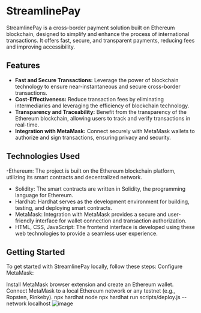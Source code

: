 # StreamlinePay

StreamlinePay is a cross-border payment solution built on Ethereum blockchain, designed to simplify and enhance the process of international transactions. It offers fast, secure, and transparent payments, reducing fees and improving accessibility.

## Features
- **Fast and Secure Transactions:** Leverage the power of blockchain technology to ensure near-instantaneous and secure cross-border transactions.
- **Cost-Effectiveness:** Reduce transaction fees by eliminating intermediaries and leveraging the efficiency of blockchain technology.
- **Transparency and Traceability:** Benefit from the transparency of the Ethereum blockchain, allowing users to track and verify transactions in real-time.
- **Integration with MetaMask:** Connect securely with MetaMask wallets to authorize and sign transactions, ensuring privacy and security.

## Technologies Used
-Ethereum: The project is built on the Ethereum blockchain platform, utilizing its smart contracts and decentralized network.
- Solidity: The smart contracts are written in Solidity, the programming language for Ethereum.
- Hardhat: Hardhat serves as the development environment for building, testing, and deploying smart contracts.
- MetaMask: Integration with MetaMask provides a secure and user-friendly interface for wallet connection and transaction authorization.
- HTML, CSS, JavaScript: The frontend interface is developed using these web technologies to provide a seamless user experience.

## Getting Started
To get started with StreamlinePay locally, follow these steps:
Configure MetaMask:

Install MetaMask browser extension and create an Ethereum wallet.
Connect MetaMask to a local Ethereum network or any testnet (e.g., Ropsten, Rinkeby).
npx hardhat node
npx hardhat run scripts/deploy.js --network localhost
![image](https://github.com/Vaishnavikv2/Cross_Border_Payments/assets/110743337/cb70ec66-610f-4758-9ee8-af4cb86a3625)


